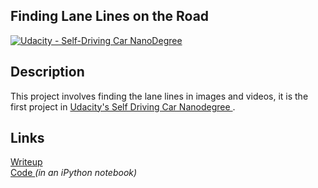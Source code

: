 **Finding Lane Lines on the Road** 
---

[![Udacity - Self-Driving Car NanoDegree](https://s3.amazonaws.com/udacity-sdc/github/shield-carnd.svg)](http://www.udacity.com/drive)


Description
---

This project involves finding the lane lines in images and videos, it is the first project in <a href="http://www.udacity.com/drive"> Udacity's Self Driving Car Nanodegree </a>.

Links
---
<div>
  <a href="writeup.md">Writeup</a>
</div>
<div>
  <a href="P1.ipynb"> Code <em></a> (in an iPython notebook)</em>
</div>
